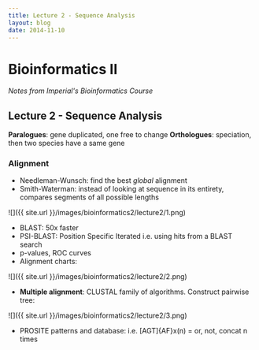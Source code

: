 ```yaml
---
title: Lecture 2 - Sequence Analysis
layout: blog
date: 2014-11-10
---
```


# Bioinformatics II
_Notes from Imperial's Bioinformatics Course_

## Lecture 2 - Sequence Analysis

**Paralogues**: gene duplicated, one free to change
**Orthologues**: speciation, then two species have a same gene

### Alignment

- Needleman-Wunsch: find the best _global_ alignment
- Smith-Waterman: instead of looking at sequence in its entirety,
compares segments of all possible lengths

![]({{ site.url }}/images/bioinformatics2/lecture2/1.png)

- BLAST: 50x faster
- PSI-BLAST: Position Specific Iterated i.e. using hits from a BLAST search
- p-values, ROC curves
- Alignment charts:

![]({{ site.url }}/images/bioinformatics2/lecture2/2.png)

- **Multiple alignment**: CLUSTAL family of algorithms. Construct pairwise tree:

![]({{ site.url }}/images/bioinformatics2/lecture2/3.png)

- PROSITE patterns and database: i.e. \[AGT\]{AF}x(n) = or, not, concat n times